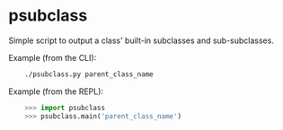 # psubclass

Simple script to output a class' built-in subclasses and sub-subclasses.

Example (from the CLI):

```bash
    ./psubclass.py parent_class_name
```

Example (from the REPL):

```python
    >>> import psubclass
    >>> psubclass.main('parent_class_name')
```

